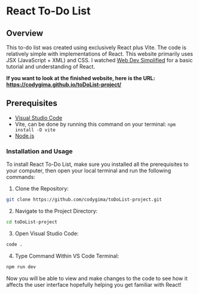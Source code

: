 # React To-Do List

## Overview
This to-do list was created using exclusively React plus Vite. The code is relatively simple with implementations of React. This website primarily uses JSX (JavaScript + XML) and CSS. I watched [Web Dev Simplified](https://www.youtube.com/watch?v=Rh3tobg7hEo) for a basic tutorial and understanding of React.

**If you want to look at the finished website, here is the URL: https://codygima.github.io/toDoList-project/**

## Prerequisites
+ [Visual Studio Code](https://code.visualstudio.com/)
+ Vite, can be done by running this command on your terminal: `npm install -D vite`
+ [Node.js](https://nodejs.org/en)

### Installation and Usage
To install React To-Do List, make sure you installed all the prerequisites to your computer, then open your local terminal and run the following commands:

1. Clone the Repository:
```bash
git clone https://github.com/codygima/toDoList-project.git
```
2. Navigate to the Project Directory:
```bash
cd toDoList-project
```
3. Open Visual Studio Code:
```bash
code .
```
4. Type Command Within VS Code Terminal:
```bash
npm run dev
```
Now you will be able to view and make changes to the code to see how it affects the user interface hopefully helping you get familiar with React!
